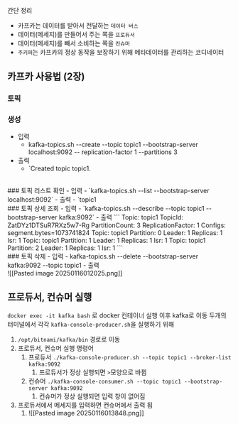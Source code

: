 간단 정리 
- 카프카는 데이터를 받아서 전달하는 `데이터 버스`
- 데이터(메세지)를 만들어서 주는 쪽을 `프로듀서`
- 데이터(메세지)를 빼서 소비하는 쪽을 `컨슈머`
- `주키퍼`는 카프카의 정상 동작을 보장하기 위해 메타데이터를 관리하는 코디네이터 

## 카프카 사용법 (2장)

### 토픽

### 생성
-  입력 
	- kafka-topics.sh --create --topic topic1 --bootstrap-server localhost:9092 --
		replication-factor 1 --partitions 3
- 출력 
	- `Created topic topic1.
<br>
###  토픽 리스트 확인 
- 입력
	- `kafka-topics.sh --list --bootstrap-server localhost:9092`
- 출력
	- `topic1
<br>
### 토픽 상세 조회
- 입력
	- `kafka-topics.sh --describe --topic topic1 --bootstrap-server kafka:9092`
- 출력
```
Topic: topic1	TopicId: ZatDYz1DTSuR7RXz5w7-Rg	PartitionCount: 3	ReplicationFactor: 1	Configs: segment.bytes=1073741824
	Topic: topic1	Partition: 0	Leader: 1	Replicas: 1	Isr: 1
	Topic: topic1	Partition: 1	Leader: 1	Replicas: 1	Isr: 1
	Topic: topic1	Partition: 2	Leader: 1	Replicas: 1	Isr: 1
```
<br>
### 토픽 삭제
	- 입력
		- kafka-topics.sh --delete --bootstrap-server kafka:9092 --topic topic1
	- 출력
<br>
![[Pasted image 20250116012025.png]]


## 프로듀서, 컨슈머 실행 
`docker exec -it kafka bash` 로 docker 컨테이너 실행 이후 kafka로 이동
두개의 터미널에서 각각 `kafka-console-producer.sh`을 실행하기 위해

1. `/opt/bitnami/kafka/bin` 경로로 이동  
2. 프로듀서, 컨슈머 실행 명령어
	1. 프로듀서 `./kafka-console-producer.sh --topic topic1 --broker-list kafka:9092`
		1. 프로듀서가 정상 실행되면 `>`모양으로 바뀜
	2. 컨슈머 `./kafka-console-consumer.sh --topic topic1 --bootstrap-server kafka:9092`
		1. 컨슈머가 정상 실행되면 입력 창이 없어짐
3. 프로듀서에서 메세지를 입력하면 컨슈머에서 출력 됨
	1. ![[Pasted image 20250116013848.png]]

##
